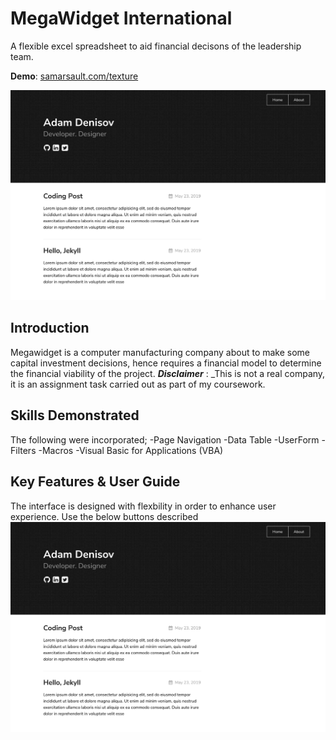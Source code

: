 # MegaWidget International

A flexible excel spreadsheet to aid financial decisons of the leadership team.

**Demo**: [samarsault.com/texture](https://samarsault.com/texture)

![texture theme preview](/screen1.png)


## Introduction

Megawidget is a computer manufacturing company about to make some capital investment decisions, hence requires a financial model to determine the financial viability of the project.
**_Disclaimer_** : _This is not a real company, it is an assignment task carried out as part of my coursework. 

## Skills Demonstrated
The following were incorporated;
-Page Navigation
-Data Table
-UserForm
-Filters
-Macros
-Visual Basic for Applications (VBA)

## Key Features & User Guide
The interface is designed with flexbility in order to enhance user experience. Use the below buttons described
![texture theme preview](/screen1.png)


